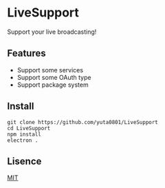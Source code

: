 # LiveSupport

Support your live broadcasting!

## Features
- Support some services
- Support some OAuth type
- Support package system

## Install
```
git clone https://github.com/yuta0801/LiveSupport
cd LiveSupport
npm install
electron .
```

## Lisence
[MIT](https://github.com/yuta0801/LiveSupport/blob/master/LICENSE)
